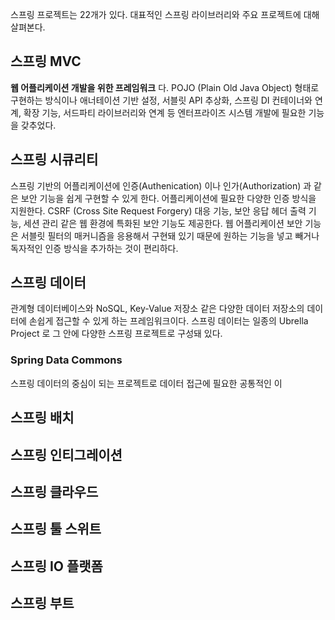 스프링 프로젝트는 22개가 있다. 대표적인 스프링 라이브러리와 주요 프로젝트에 대해 살펴본다. 

## 스프링 MVC
**웹 어플리케이션 개발을 위한 프레임워크** 다. 
POJO (Plain Old Java Object) 형태로 구현하는 방식이나 애너테이션 기반 설정, 서블릿 API 추상화, 스프링 DI 컨테이너와 연계, 확장 기능, 서드파티 라이브러리와 연계 등 엔터프라이즈 시스템 개발에 필요한 기능을 갖추었다.

## 스프링 시큐리티
스프링 기반의 어플리케이션에 인증(Authenication) 이나 인가(Authorization) 과 같은 보안 기능을 쉽게 구현할 수 있게 한다. 어플리케이션에 필요한 다양한 인증 방식을 지원한다. 
CSRF (Cross Site Request Forgery) 대응 기능, 보안 응답 헤더 출력 기능, 세션 관리 같은 웹 환경에 특화된 보안 기능도 제공한다. 웹 어플리케이션 보안 기능은 서블릿 필터의 매커니즘을 응용해서 구현돼 있기 때문에 원하는 기능을 넣고 빼거나 독자적인 인증 방식을 추가하는 것이 편리하다.

## 스프링 데이터
관계형 데이터베이스와 NoSQL, Key-Value 저장소 같은 다양한 데이터 저장소의 데이터에 손쉽게 접근할 수 있게 하는 프레임워크이다. 스프링 데이터는 일종의 Ubrella Project 로 그 안에 다양한 스프링 프로젝트로 구성돼 있다.
### Spring Data Commons
스프링 데이터의 중심이 되는 프로젝트로 데이터 접근에 필요한 공통적인 이

## 스프링 배치

## 스프링 인티그레이션

## 스프링 클라우드

## 스프링 툴 스위트

## 스프링 IO 플랫폼

## 스프링 부트



<!--stackedit_data:
eyJoaXN0b3J5IjpbLTE5MTM5MTYyODIsLTU0NzU0ODg5OV19
-->